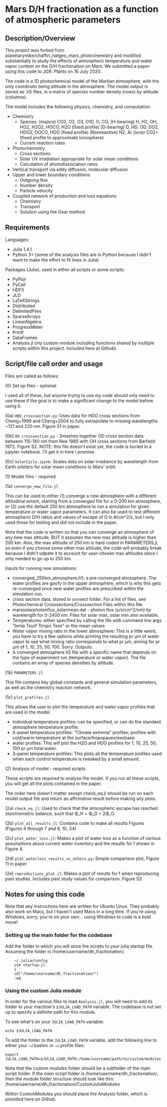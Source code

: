 # Mars D/H fractionation as a function of atmospheric parameters

## Description/Overview

This project was forked from planetarymike/chaffin_natgeo_mars_photochemistry and modified substantially to study the effects of atmospheric temperature and water vapor content on the D/H fractionation on Mars. We submitted a paper using this code to JGR: Plants on 16 July 2020.

The code is a 1D photochemical model of the Martian atmosphere, with the only coordinate being altitude in the atmosphere. The model output is stored as .h5 files, in a matrix of species number density (rows) by altitude (columns). 

The model includes the following physics, chemistry, and computation:

- Chemistry
	- Species: (majors) CO2, O2, O3, O1D, O, CO, 
			   (H-bearing) H, H2, OH, HO2, H2O2, HOCO, H2O (fixed profile)
			   (D-bearing) D, HD, OD, DO2, HDO2, DOCO, HDO (fixed profile)
               (Nonreactive) N2, Ar
               (ions) CO2+ (fixed profile to approximate ionosphere)
    - Current reaction rates 
- Photochemistry 
	- Cross sections
	- Solar UV irradiation appropriate for solar mean conditions
	- Calculation of photodissociation rates
- Vertical transport via eddy diffusion, molecular diffusion
- Upper and lower boundary conditions
	- Outgoing flux
	- Number density
	- Particle velocity
- Coupled network of production and loss equations
	- Chemistry
	- Transport
	- Solution using the Gear method


## Requirements

Languages:
- Julia 1.4.1
- Python 3+ (some of the analysis files are in Python because I didn't want to make the effort to fit lines in Julia)

Packages (Julia), used in either all scripts or some scripts:
- PyPlot
- PyCall
- HDF5
- JLD
- LaTeXStrings
- Distributed
- DelimitedFiles
- SparseArrays
- LinearAlgebra
- ProgressMeter
- Printf
- DataFrames
- Analysis.jl (my custom module including functions shared by multiple scripts within this project. Included here at Github)


## Script/file call order and usage

Files are called as follows:

(0) Set up files - optional

I used all of these, but anyone trying to use my code should only need to use these if the goal is to make a significant change to the model before using it.

(0a) `HDO_crosssection.py`: Uses data for HDO cross sections from Cheng+1999 and Cheng+2004 to fully extrapolate to missing wavelengths ~121 and 220 nm. Figure S1 in paper.
	
(0b) `OD_crosssection.py` - Smashes together OD cross section data between 115-180 nm from Nee 1985 with OH cross sections from Barfield 1972. Figure S2. NOTE: this file doesn't exist yet, the code is buried in a jupyter notebook. I'll get it in here I promise.

(0c) `SolarCycle.ipynb`: Scales data on solar irradiance by wavelength from Earth orbiters for solar mean conditions to Mars' orbit. 


(1) Model files - required

(1a) `converge_new_file.jl`

This can be used to either (1) converge a new atmosphere with a different altitudinal extent, starting from a converged file for a 0-200 km atmosphere, or (2) use the default 250 km atmosphere to run a simulation for given temperature or water vapor parameters. It can also be used to test different atmospheric D/H ratios and values of escape of O in #/cm^2/s, but I only used those for testing and did not include in the paper.

Note that the code is written so that you can converge an atmosphere of any new max altitude, BUT it assumes the new max altitude is higher than 200 km. Also, the max altitude of 250 km is hard coded in PARAMETERS.jl, so even if you choose some other max altitude, the code will probably break because I didn't udpate it to account for user-chosen max altitudes since I only needed to go up to 250 km.

Inputs for running new simulations:
- converged_250km_atmosphere.h5: a pre-converged atmosphere. The water profiles are goofy in the upper atmosphere, which is why this gets re-converged once new water profiles are prescribed within the simulation run.
- cross section data, stored in uvxsect folder. For a list of files, see Photochemical Crosssections/Crosssection Files within this file. 
- marssolarphotonflux_solarmean.dat - photon flux (γ/s/cm^2/nm) by wavelength for 0-2400 nm. Files for solar max, solar min also available.
- Temperatures: either specified by calling the file with command line args "temp Tsurf Ttropo Texo" or the mean values
- Water vapor mixing ratio in the lower atmosphere: This is a little weird, you have to try a few options while printing the resulting pr μm of water vapor to see what mixing ratio corresponds to what pr μm, aiming for pr μm of 1, 10, 25, 50, 100. Sorry.
Outputs:
- A converged atmosphere h5 file with a specific name that depends on the type of experiment run (temperature or water vapor). The file contains an array of species densities by altitude.

(1b) `PARAMETERS.jl`

This file contains key global constants and general simulation parameters, as well as the chemistry reaction network. 

(1c) `plot_profiles.jl`

This allows the user to plot the temperature and water vapor profiles that are used in the model.

- Individual temperature profiles: can be specified, or can do the standard atmosphere temperature profile.
- 6-panel temperature profiles: "Climate extrema" profiles; profiles with cold/warm temperature at the surface/tropopaues/exobase.
- water profiles: This will plot the H2O and HDO profiles for 1, 10, 25, 50, 100 pr μm total water. 
- 3-panel temperature profiles: This plots all the temperature profiles used when each control temperature is tweaked by a small amount. 

(2) Analysis of model - required scripts

These scripts are required to analyze the model. If you run all these scripts, you will get all the plots contained in the paper.

The order here doesn't matter except check_eq.jl should be run on each model output file and return an affirmative result before making any plots.

(2a) `check_eq.jl`: Used to check that the atmospheric escape has reached stoichiometric balance, such that Φ_H + Φ_D = 2Φ_O

(2b) `plot_all_results.jl`: Contains code to make all results Figures (Figures 4 through 7 and 9, 10, S4)

(2c) `plot_water_loss.jl`: Makes a plot of water loss as a function of various assumptions about current water inventory and the results for f shown in Figure 4.

(2d) `plot_waterloss_results_vs_others.py`: Simple comparison plot, Figure 11 in paper 

(2e) `reproductions_plot.jl`: Makes a plot of results for f when reproducing past studies. Includes past study values for comparison. Figure S3

## Notes for using this code

Note that any instructions here are written for Ubuntu Linux. They probably also work on Macs, but I haven't used Macs in a long time. If you're using Windows, sorry, you're on your own... using Windows to code is a bold move!

### Setting up the main folder for the codebase

Add the folder in which you will store the scripts to your julia startup file. Assuming the folder is /home/username/dh_fractionation/:

```shell
	~/.julia/config
	vim startup.jl
	i
	cd("/home/username/dh_fractionation/")
	:wq
```

### Using the custom Julia module

In order for the various files to load `Analysis.jl`, you will need to add its folder to your machine's `$JULIA_LOAD_PATH` variable. The codebase is not set up to specify a definite path for this module. 

To see what's on your `JULIA_LOAD_PATH` variable:

```shell
echo $JULIA_LOAD_PATH
```

To add the folder to the `JULIA_LOAD_PATH` variable, add the following line to either your ~/.bashrc or ~/.profile files:

`export JULIA_LOAD_PATH=$JULIA_LOAD_PATH:/home/username/path/to/custom/modules`

Note that the custom modules folder should be a subfolder of the main script folder. If the main script folder is /home/username/dh_fractionation/, then the module folder structure should look like this: /home/username/dh_fractionation/CustomJuliaModules

Within CustomModules you should place the Analysis folder, which is provided here on Github.
